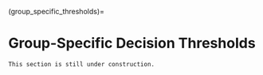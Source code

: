 (group_specific_thresholds)=
# Group-Specific Decision Thresholds

```{warning}
This section is still under construction.
```

<!-- ## Decision Thresholds

## Reject-Option Classification

## Randomized Decision Thresholds

## References -->

```{footbibliography}
```